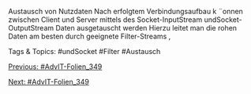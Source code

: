 Austausch von Nutzdaten
Nach erfolgtem Verbindungsaufbau k ¨onnen zwischen Client und Server
mittels des Socket-InputStream undSocket-OutputStream Daten
ausgetauscht werden
Hierzu leitet man die rohen Daten am besten durch geeignete Filter-Streams ,

   Tags & Topics:
   #undSocket
   #Filter
   #Austausch

[Previous: #AdvIT-Folien_349](AdvIT-Folien_349.md)

[Next: #AdvIT-Folien_349](AdvIT-Folien_349.md)